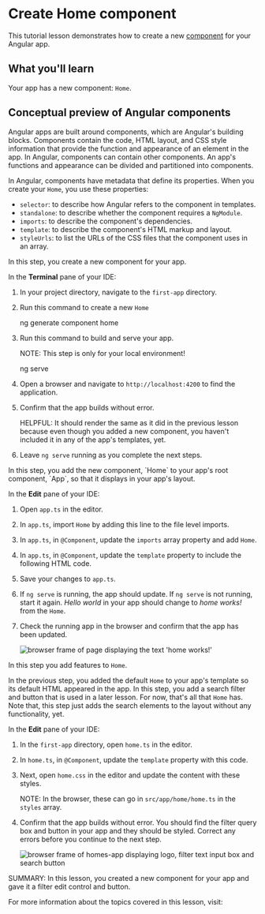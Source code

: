 # Create Home component

This tutorial lesson demonstrates how to create a new [component](guide/components) for your Angular app.

<docs-video src="https://www.youtube.com/embed/R0nRX8jD2D0?si=OMVaw71EIa44yIOJ"/>

## What you'll learn

Your app has a new component: `Home`.

## Conceptual preview of Angular components

Angular apps are built around components, which are Angular's building blocks.
Components contain the code, HTML layout, and CSS style information that provide the function and appearance of an element in the app.
In Angular, components can contain other components. An app's functions and appearance can be divided and partitioned into components.

In Angular, components have metadata that define its properties.
When you create your `Home`, you use these properties:

* `selector`: to describe how Angular refers to the component in templates.
* `standalone`: to describe whether the component requires a `NgModule`.
* `imports`: to describe the component's dependencies.
* `template`: to describe the component's HTML markup and layout.
* `styleUrls`: to list the URLs of the CSS files that the component uses in an array.

<docs-pill-row>
  <docs-pill href="api/core/Component" title="Learn more about Components"/>
</docs-pill-row>

<docs-workflow>

<docs-step title="Create the `Home`">
In this step, you create a new component for your app.

In the **Terminal** pane of your IDE:

1. In your project directory, navigate to the `first-app` directory.
1. Run this command to create a new `Home`

    <docs-code language="shell">
    ng generate component home
    </docs-code>

1. Run this command to build and serve your app.

    NOTE: This step is only for your local environment!

    <docs-code language="shell">
    ng serve
    </docs-code>

1. Open a browser and navigate to `http://localhost:4200` to find the application.

1. Confirm that the app builds without error.

    HELPFUL: It should render the same as it did in the previous lesson because even though you added a new component, you haven't included it in any of the app's templates, yet.

1. Leave `ng serve` running as you complete the next steps.
</docs-step>

<docs-step title="Add the new component to your app's layout">
In this step, you add the new component, `Home` to your app's root component, `App`, so that it displays in your app's layout.

In the **Edit** pane of your IDE:

1. Open `app.ts` in the editor.
1. In `app.ts`, import `Home` by adding this line to the file level imports.

    <docs-code header="Import Home in src/app/app.ts" path="adev/src/content/tutorials/first-app/steps/03-HousingLocation/src/app/app.ts" visibleLines="[2]"/>

1. In `app.ts`, in `@Component`, update the `imports` array property and add `Home`.

    <docs-code header="Replace in src/app/app.ts" path="adev/src/content/tutorials/first-app/steps/03-HousingLocation/src/app/app.ts" visibleLines="[7]"/>

1. In `app.ts`, in `@Component`, update the `template` property to include the following HTML code.

    <docs-code header="Replace in src/app/app.ts" path="adev/src/content/tutorials/first-app/steps/03-HousingLocation/src/app/app.ts" visibleLines="[8,17]"/>

1. Save your changes to  `app.ts`.
1. If `ng serve` is running, the app should update.
    If `ng serve` is not running, start it again.
    *Hello world* in your app should change to *home works!* from the `Home`.
1. Check the running app in the browser and confirm that the app has been updated.

    <img alt="browser frame of page displaying the text 'home works!'" src="assets/images/tutorials/first-app/homes-app-lesson-02-step-2.png">

</docs-step>

<docs-step title="Add features to `Home`">

In this step you add features to `Home`.

In the previous step, you added the default `Home` to your app's template so its default HTML appeared in the app.
In this step, you add a search filter and button that is used in a later lesson.
For now, that's all that `Home` has.
Note that, this step just adds the search elements to the layout without any functionality, yet.

In the **Edit** pane of your IDE:

1. In the `first-app` directory, open `home.ts` in the editor.
1. In `home.ts`, in `@Component`, update the `template` property with this code.

    <docs-code header="Replace in src/app/home/home.ts" path="adev/src/content/tutorials/first-app/steps/03-HousingLocation/src/app/home/home.ts" visibleLines="[8,15]"/>

1. Next, open `home.css` in the editor and update the content with these styles.

    NOTE: In the browser, these can go in `src/app/home/home.ts` in the `styles` array.

    <docs-code header="Replace in src/app/home/home.css" path="adev/src/content/tutorials/first-app/steps/03-HousingLocation/src/app/home/home.css"/>

1. Confirm that the app builds without error.
    You should find the filter query box and button in your app and they should be styled.
    Correct any errors before you continue to the next step.

    <img alt="browser frame of homes-app displaying logo, filter text input box and search button" src="assets/images/tutorials/first-app/homes-app-lesson-02-step-3.png">
    </docs-step>

</docs-workflow>

SUMMARY: In this lesson, you created a new component for your app and gave it a filter edit control and button.

For more information about the topics covered in this lesson, visit:

<docs-pill-row>
  <docs-pill href="cli/generate/component" title="`ng generate component`"/>
  <docs-pill href="api/core/Component" title="`Component` reference"/>
  <docs-pill href="guide/components" title="Angular components overview"/>
</docs-pill-row>

